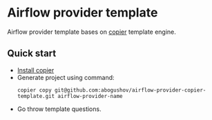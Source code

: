 # Airflow provider template

Airflow provider template bases on [copier](https://copier.readthedocs.io/en/stable/) template engine.

## Quick start

- [Install copier](https://copier.readthedocs.io/en/stable/#installation)
- Generate project using command:
    ```shell
    copier copy git@github.com:abogushov/airflow-provider-copier-template.git airflow-provider-name
    ```
- Go throw template questions.